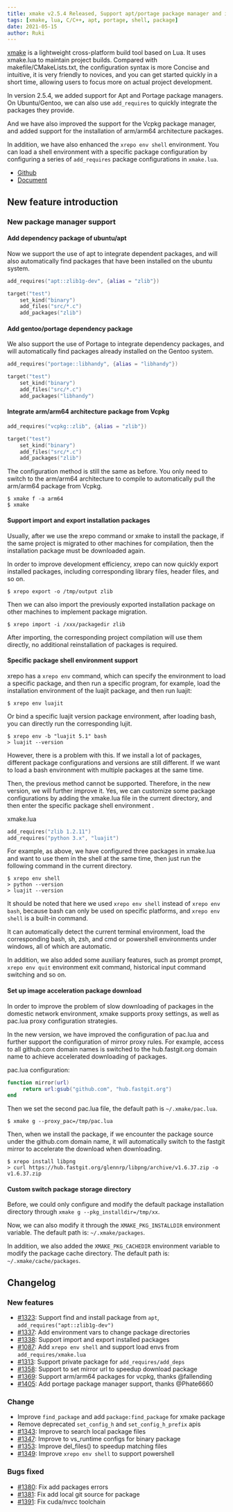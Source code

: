 ```yaml
---
title: xmake v2.5.4 Released, Support apt/portage package manager and improve xrepo shell
tags: [xmake, lua, C/C++, apt, portage, shell, package]
date: 2021-05-15
author: Ruki
---
```


[xmake](https://github.com/xmake-io/xmake) is a lightweight cross-platform build tool based on Lua. It uses xmake.lua to maintain project builds. Compared with makefile/CMakeLists.txt, the configuration syntax is more Concise and intuitive, it is very friendly to novices, and you can get started quickly in a short time, allowing users to focus more on actual project development.

In version 2.5.4, we added support for Apt and Portage package managers. On Ubuntu/Gentoo, we can also use `add_requires` to quickly integrate the packages they provide.

And we have also improved the support for the Vcpkg package manager, and added support for the installation of arm/arm64 architecture packages.

In addition, we have also enhanced the `xrepo env shell` environment. You can load a shell environment with a specific package configuration by configuring a series of `add_requires` package configurations in `xmake.lua`.

* [Github](https://github.com/xmake-io/xmake)
* [Document](https://xmake.io/)

## New feature introduction

### New package manager support

#### Add dependency package of ubuntu/apt

Now we support the use of apt to integrate dependent packages, and will also automatically find packages that have been installed on the ubuntu system.

```lua
add_requires("apt::zlib1g-dev", {alias = "zlib"})

target("test")
    set_kind("binary")
    add_files("src/*.c")
    add_packages("zlib")
```

#### Add gentoo/portage dependency package

We also support the use of Portage to integrate dependency packages, and will automatically find packages already installed on the Gentoo system.

```lua
add_requires("portage::libhandy", {alias = "libhandy"})

target("test")
    set_kind("binary")
    add_files("src/*.c")
    add_packages("libhandy")
```










#### Integrate arm/arm64 architecture package from Vcpkg

```lua
add_requires("vcpkg::zlib", {alias = "zlib"})

target("test")
    set_kind("binary")
    add_files("src/*.c")
    add_packages("zlib")
```

The configuration method is still the same as before. You only need to switch to the arm/arm64 architecture to compile to automatically pull the arm/arm64 package from Vcpkg.

```console
$ xmake f -a arm64
$ xmake
```

#### Support import and export installation packages

Usually, after we use the xrepo command or xmake to install the package, if the same project is migrated to other machines for compilation, then the installation package must be downloaded again.

In order to improve development efficiency, xrepo can now quickly export installed packages, including corresponding library files, header files, and so on.

```console
$ xrepo export -o /tmp/output zlib
```

Then we can also import the previously exported installation package on other machines to implement package migration.

```console
$ xrepo import -i /xxx/packagedir zlib
```

After importing, the corresponding project compilation will use them directly, no additional reinstallation of packages is required.

#### Specific package shell environment support

xrepo has a `xrepo env` command, which can specify the environment to load a specific package, and then run a specific program, for example, load the installation environment of the luajit package, and then run luajit:

```console
$ xrepo env luajit
```

Or bind a specific luajit version package environment, after loading bash, you can directly run the corresponding lujit.
```console
$ xrepo env -b "luajit 5.1" bash
> luajit --version
```

However, there is a problem with this. If we install a lot of packages, different package configurations and versions are still different. If we want to load a bash environment with multiple packages at the same time.

Then, the previous method cannot be supported. Therefore, in the new version, we will further improve it. Yes, we can customize some package configurations by adding the xmake.lua file in the current directory, and then enter the specific package shell environment .

xmake.lua

```lua
add_requires("zlib 1.2.11")
add_requires("python 3.x", "luajit")
```

For example, as above, we have configured three packages in xmake.lua and want to use them in the shell at the same time, then just run the following command in the current directory.

```console
$ xrepo env shell
> python --version
> luajit --version
```

It should be noted that here we used `xrepo env shell` instead of `xrepo env bash`, because bash can only be used on specific platforms, and `xrepo env shell` is a built-in command.

It can automatically detect the current terminal environment, load the corresponding bash, sh, zsh, and cmd or powershell environments under windows, all of which are automatic.

In addition, we also added some auxiliary features, such as prompt prompt, `xrepo env quit` environment exit command, historical input command switching and so on.

#### Set up image acceleration package download

In order to improve the problem of slow downloading of packages in the domestic network environment, xmake supports proxy settings, as well as pac.lua proxy configuration strategies.

In the new version, we have improved the configuration of pac.lua and further support the configuration of mirror proxy rules. For example, access to all github.com domain names is switched to the hub.fastgit.org domain name to achieve accelerated downloading of packages.

pac.lua configuration:

```lua
function mirror(url)
     return url:gsub("github.com", "hub.fastgit.org")
end
```

Then we set the second pac.lua file, the default path is `~/.xmake/pac.lua`.

```console
$ xmake g --proxy_pac=/tmp/pac.lua
```

Then, when we install the package, if we encounter the package source under the github.com domain name, it will automatically switch to the fastgit mirror to accelerate the download when downloading.

```console
$ xrepo install libpng
> curl https://hub.fastgit.org/glennrp/libpng/archive/v1.6.37.zip -o v1.6.37.zip
```

#### Custom switch package storage directory

Before, we could only configure and modify the default package installation directory through `xmake g --pkg_installdir=/tmp/xx`.

Now, we can also modify it through the `XMAKE_PKG_INSTALLDIR` environment variable. The default path is: `~/.xmake/packages`.

In addition, we also added the `XMAKE_PKG_CACHEDIR` environment variable to modify the package cache directory. The default path is: `~/.xmake/cache/packages`.


## Changelog

### New features

* [#1323](https://github.com/xmake-io/xmake/issues/1323): Support find and install package from `apt`, `add_requires("apt::zlib1g-dev")`
* [#1337](https://github.com/xmake-io/xmake/issues/1337): Add environment vars to change package directories
* [#1338](https://github.com/xmake-io/xmake/issues/1338): Support import and export installed packages
* [#1087](https://github.com/xmake-io/xmake/issues/1087): Add `xrepo env shell` and support load envs from `add_requires/xmake.lua`
* [#1313](https://github.com/xmake-io/xmake/issues/1313): Support private package for `add_requires/add_deps`
* [#1358](https://github.com/xmake-io/xmake/issues/1358): Support to set mirror url to speedup download package
* [#1369](https://github.com/xmake-io/xmake/pull/1369): Support arm/arm64 packages for vcpkg, thanks @fallending
* [#1405](https://github.com/xmake-io/xmake/pull/1405): Add portage package manager support, thanks @Phate6660

### Change

* Improve `find_package` and add `package:find_package` for xmake package
* Remove deprecated `set_config_h` and `set_config_h_prefix` apis
* [#1343](https://github.com/xmake-io/xmake/issues/1343): Improve to search local package files
* [#1347](https://github.com/xmake-io/xmake/issues/1347): Improve to vs_runtime configs for binary package
* [#1353](https://github.com/xmake-io/xmake/issues/1353): Improve del_files() to speedup matching files
* [#1349](https://github.com/xmake-io/xmake/issues/1349): Improve `xrepo env shell` to support powershell

### Bugs fixed

* [#1380](https://github.com/xmake-io/xmake/issues/1380): Fix add packages errors
* [#1381](https://github.com/xmake-io/xmake/issues/1381): Fix add local git source for package
* [#1391](https://github.com/xmake-io/xmake/issues/1391): Fix cuda/nvcc toolchain

